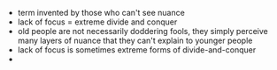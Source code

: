 - term invented by those who can't see nuance
- lack of focus = extreme divide and conquer
- old people are not necessarily doddering fools, they simply perceive many layers of nuance that they can't explain to younger people
- lack of focus is sometimes extreme forms of divide-and-conquer
- 